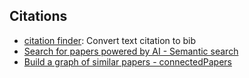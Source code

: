 ## Citations

- [citation finder](https://citation-finder.now.sh/): Convert text citation to bib
- [Search for papers powered by AI - Semantic search](https://www.semanticscholar.org/)
- [Build a graph of similar papers - connectedPapers](https://www.connectedpapers.com/)
